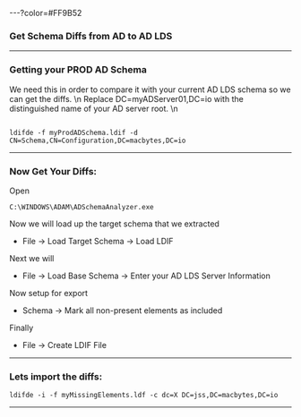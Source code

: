 ---?color=#FF9B52
### Get Schema Diffs from AD to AD LDS

---
### Getting your PROD AD Schema

We need this in order to compare it with your current AD LDS schema so we can get the diffs. \n
Replace DC=myADServer01,DC=io with the distinguished name of your AD server root. \n

```

ldifde -f myProdADSchema.ldif -d CN=Schema,CN=Configuration,DC=macbytes,DC=io

```

---
### Now Get Your Diffs:
Open
```
C:\WINDOWS\ADAM\ADSchemaAnalyzer.exe
```

Now we will load up the target schema that we extracted
- File -> Load Target Schema -> Load LDIF

Next we will
- File -> Load Base Schema -> Enter your AD LDS Server Information

Now setup for export
- Schema -> Mark all non-present elements as included

Finally
- File -> Create LDIF File

---
### Lets import the diffs:

```
ldifde -i -f myMissingElements.ldf -c dc=X DC=jss,DC=macbytes,DC=io
```

---
